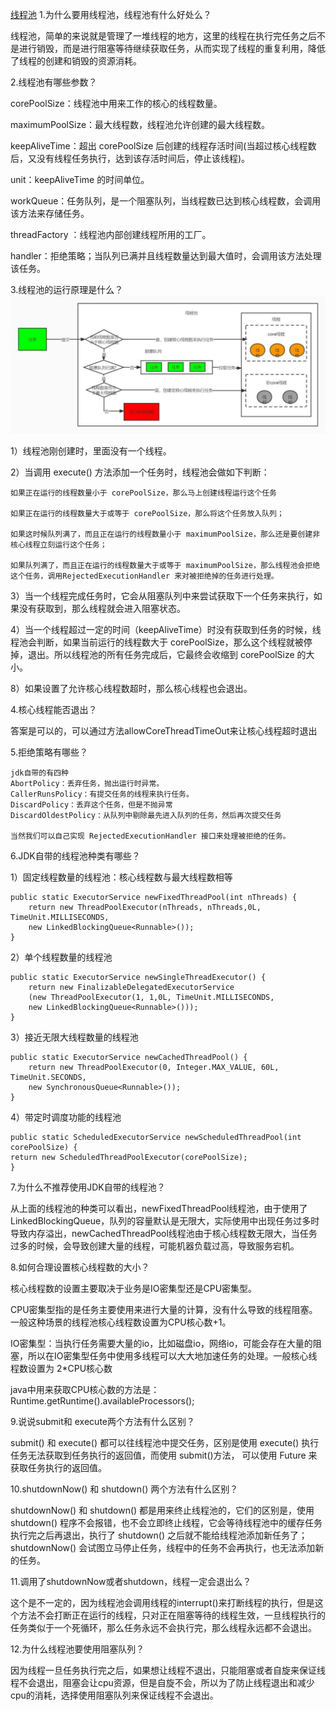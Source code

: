 [线程池](https://mp.weixin.qq.com/s?__biz=Mzg5MDczNDI0Nw==&mid=2247484171&idx=1&sn=be7f3d849633029451a3f222347d7598&chksm=cfd950c3f8aed9d58d26054c00b57f4d4c1d8b72488b2dee9de24690e3623595d2e33e6b9a21&scene=21#wechat_redirect)
1.为什么要用线程池，线程池有什么好处么？

线程池，简单的来说就是管理了一堆线程的地方，这里的线程在执行完任务之后不是进行销毁，而是进行阻塞等待继续获取任务，从而实现了线程的重复利用，降低了线程的创建和销毁的资源消耗。


2.线程池有哪些参数？

corePoolSize：线程池中用来工作的核心的线程数量。

maximumPoolSize：最大线程数，线程池允许创建的最大线程数。

keepAliveTime：超出 corePoolSize 后创建的线程存活时间(当超过核心线程数后，又没有线程任务执行，达到该存活时间后，停止该线程)。

unit：keepAliveTime 的时间单位。

workQueue：任务队列，是一个阻塞队列，当线程数已达到核心线程数，会调用该方法来存储任务。

threadFactory ：线程池内部创建线程所用的工厂。

handler：拒绝策略；当队列已满并且线程数量达到最大值时，会调用该方法处理该任务。


3.线程池的运行原理是什么？
![](img/img.png)

1）线程池刚创建时，里面没有一个线程。

2）当调用 execute() 方法添加一个任务时，线程池会做如下判断：

    如果正在运行的线程数量小于 corePoolSize，那么马上创建线程运行这个任务
    
    如果正在运行的线程数量大于或等于 corePoolSize，那么将这个任务放入队列；
    
    如果这时候队列满了，而且正在运行的线程数量小于 maximumPoolSize，那么还是要创建非核心线程立刻运行这个任务；
    
    如果队列满了，而且正在运行的线程数量大于或等于 maximumPoolSize，那么线程池会拒绝这个任务，调用RejectedExecutionHandler 来对被拒绝掉的任务进行处理。


3）当一个线程完成任务时，它会从阻塞队列中来尝试获取下一个任务来执行，如果没有获取到，那么线程就会进入阻塞状态。

4）当一个线程超过一定的时间（keepAliveTime）时没有获取到任务的时候，线程池会判断，如果当前运行的线程数大于 corePoolSize，那么这个线程就被停掉，退出。所以线程池的所有任务完成后，它最终会收缩到 corePoolSize 的大小。

8）如果设置了允许核心线程数超时，那么核心线程也会退出。


4.核心线程能否退出？

答案是可以的，可以通过方法allowCoreThreadTimeOut来让核心线程超时退出


5.拒绝策略有哪些？

    jdk自带的有四种
    AbortPolicy：丢弃任务，抛出运行时异常。
    CallerRunsPolicy：有提交任务的线程来执行任务。
    DiscardPolicy：丢弃这个任务，但是不抛异常
    DiscardOldestPolicy：从队列中剔除最先进入队列的任务，然后再次提交任务

    当然我们可以自己实现 RejectedExecutionHandler 接口来处理被拒绝的任务。

6.JDK自带的线程池种类有哪些？

1）固定线程数量的线程池：核心线程数与最大线程数相等

    public static ExecutorService newFixedThreadPool(int nThreads) {
        return new ThreadPoolExecutor(nThreads, nThreads,0L, TimeUnit.MILLISECONDS,
        new LinkedBlockingQueue<Runnable>());
    }

2）单个线程数量的线程池

    public static ExecutorService newSingleThreadExecutor() {
        return new FinalizableDelegatedExecutorService
        (new ThreadPoolExecutor(1, 1,0L, TimeUnit.MILLISECONDS,
        new LinkedBlockingQueue<Runnable>()));
    }

3）接近无限大线程数量的线程池

    public static ExecutorService newCachedThreadPool() {
        return new ThreadPoolExecutor(0, Integer.MAX_VALUE, 60L, TimeUnit.SECONDS,
        new SynchronousQueue<Runnable>());
    }


4）带定时调度功能的线程池

    public static ScheduledExecutorService newScheduledThreadPool(int corePoolSize) {
    return new ScheduledThreadPoolExecutor(corePoolSize);
    }


7.为什么不推荐使用JDK自带的线程池？

从上面的线程池的种类可以看出，newFixedThreadPool线程池，由于使用了LinkedBlockingQueue，队列的容量默认是无限大，实际使用中出现任务过多时导致内存溢出，newCachedThreadPool线程池由于核心线程数无限大，当任务过多的时候，会导致创建大量的线程，可能机器负载过高，导致服务宕机。

8.如何合理设置核心线程数的大小？

核心线程数的设置主要取决于业务是IO密集型还是CPU密集型。

CPU密集型指的是任务主要使用来进行大量的计算，没有什么导致的线程阻塞。一般这种场景的线程池核心线程数设置为CPU核心数+1。

IO密集型：当执行任务需要大量的io，比如磁盘io，网络io，可能会存在大量的阻塞，所以在IO密集型任务中使用多线程可以大大地加速任务的处理。一般核心线程数设置为 2*CPU核心数

java中用来获取CPU核心数的方法是：Runtime.getRuntime().availableProcessors();


9.说说submit和 execute两个方法有什么区别？

submit() 和 execute() 都可以往线程池中提交任务，区别是使用 execute() 执行任务无法获取到任务执行的返回值，而使用 submit()方法， 可以使用 Future 来获取任务执行的返回值。


10.shutdownNow() 和 shutdown() 两个方法有什么区别？

shutdownNow() 和 shutdown() 都是用来终止线程池的，它们的区别是，使用 shutdown() 程序不会报错，也不会立即终止线程，它会等待线程池中的缓存任务执行完之后再退出，执行了 shutdown() 之后就不能给线程池添加新任务了；shutdownNow() 会试图立马停止任务，线程中的任务不会再执行，也无法添加新的任务。


11.调用了shutdownNow或者shutdown，线程一定会退出么？

这个是不一定的，因为线程池会调用线程的interrupt()来打断线程的执行，但是这个方法不会打断正在运行的线程，只对正在阻塞等待的线程生效，一旦线程执行的任务类似于一个死循环，那么任务永远不会执行完，那么线程永远都不会退出。


12.为什么线程池要使用阻塞队列？

因为线程一旦任务执行完之后，如果想让线程不退出，只能阻塞或者自旋来保证线程不会退出，阻塞会让cpu资源，但是自旋不会，所以为了防止线程退出和减少cpu的消耗，选择使用阻塞队列来保证线程不会退出。





